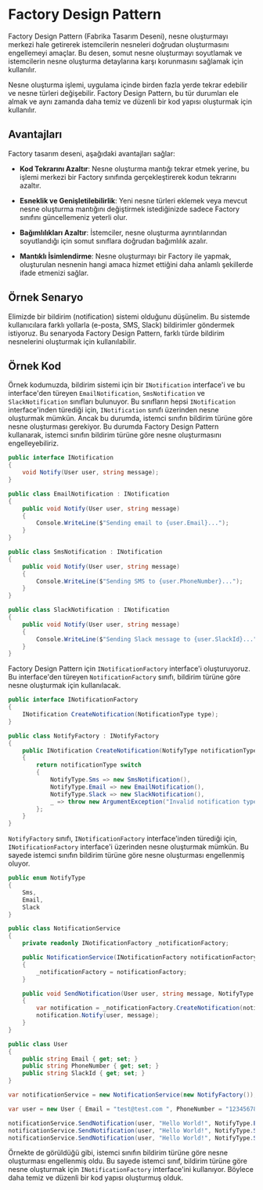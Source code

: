 ﻿# Factory Design Pattern

Factory Design Pattern (Fabrika Tasarım Deseni), nesne oluşturmayı merkezi hale getirerek istemcilerin nesneleri doğrudan oluşturmasını engellemeyi amaçlar. Bu desen, somut nesne oluşturmayı soyutlamak ve istemcilerin nesne oluşturma detaylarına karşı korunmasını sağlamak için kullanılır.

Nesne oluşturma işlemi, uygulama içinde birden fazla yerde tekrar edebilir ve nesne türleri değişebilir. Factory Design Pattern, bu tür durumları ele almak ve aynı zamanda daha temiz ve düzenli bir kod yapısı oluşturmak için kullanılır.

## Avantajları

Factory tasarım deseni, aşağıdaki avantajları sağlar:

- **Kod Tekrarını Azaltır**: Nesne oluşturma mantığı tekrar etmek yerine, bu işlemi merkezi bir Factory sınıfında gerçekleştirerek kodun tekrarını azaltır.

- **Esneklik ve Genişletilebilirlik**: Yeni nesne türleri eklemek veya mevcut nesne oluşturma mantığını değiştirmek istediğinizde sadece Factory sınıfını güncellemeniz yeterli olur.

- **Bağımlılıkları Azaltır**: İstemciler, nesne oluşturma ayrıntılarından soyutlandığı için somut sınıflara doğrudan bağımlılık azalır.

- **Mantıklı İsimlendirme**: Nesne oluşturmayı bir Factory ile yapmak, oluşturulan nesnenin hangi amaca hizmet ettiğini daha anlamlı şekillerde ifade etmenizi sağlar.

## Örnek Senaryo

Elimizde bir bildirim (notification) sistemi olduğunu düşünelim. Bu sistemde kullanıcılara farklı yollarla (e-posta, SMS, Slack) bildirimler göndermek istiyoruz. Bu senaryoda Factory Design Pattern, farklı türde bildirim nesnelerini oluşturmak için kullanılabilir.

## Örnek Kod

Örnek kodumuzda, bildirim sistemi için bir `INotification` interface'i ve bu interface'den türeyen `EmailNotification`, `SmsNotification` ve `SlackNotification` sınıfları bulunuyor. Bu sınıfların hepsi `INotification` interface'inden türediği için, `INotification` sınıfı üzerinden nesne oluşturmak mümkün. Ancak bu durumda, istemci sınıfın bildirim türüne göre nesne oluşturması gerekiyor. Bu durumda Factory Design Pattern kullanarak, istemci sınıfın bildirim türüne göre nesne oluşturmasını engelleyebiliriz.

```csharp
public interface INotification
{
    void Notify(User user, string message);
}
```

```csharp
public class EmailNotification : INotification
{
    public void Notify(User user, string message)
    {
        Console.WriteLine($"Sending email to {user.Email}...");
    }
}
```

```csharp
public class SmsNotification : INotification
{
    public void Notify(User user, string message)
    {
        Console.WriteLine($"Sending SMS to {user.PhoneNumber}...");
    }
}
```

```csharp
public class SlackNotification : INotification
{
    public void Notify(User user, string message)
    {
        Console.WriteLine($"Sending Slack message to {user.SlackId}...");
    }
}
```

Factory Design Pattern için `INotificationFactory` interface'i oluşturuyoruz. Bu interface'den türeyen `NotificationFactory` sınıfı, bildirim türüne göre nesne oluşturmak için kullanılacak.

```csharp
public interface INotificationFactory
{
    INotification CreateNotification(NotificationType type);
}
```

```csharp
public class NotifyFactory : INotifyFactory
{
    public INotification CreateNotification(NotifyType notificationType)
    {
        return notificationType switch
        {
            NotifyType.Sms => new SmsNotification(),
            NotifyType.Email => new EmailNotification(),
            NotifyType.Slack => new SlackNotification(),
            _ => throw new ArgumentException("Invalid notification type", nameof(notificationType))
        };
    }
}
```

`NotifyFactory` sınıfı, `INotificationFactory` interface'inden türediği için, `INotificationFactory` interface'i üzerinden nesne oluşturmak mümkün. Bu sayede istemci sınıfın bildirim türüne göre nesne oluşturması engellenmiş oluyor.

```csharp
public enum NotifyType
{
    Sms,
    Email,
    Slack
}
```

```csharp
public class NotificationService
{
    private readonly INotificationFactory _notificationFactory;

    public NotificationService(INotificationFactory notificationFactory)
    {
        _notificationFactory = notificationFactory;
    }

    public void SendNotification(User user, string message, NotifyType notifyType)
    {
        var notification = _notificationFactory.CreateNotification(notifyType);
        notification.Notify(user, message);
    }
}
```

```csharp
public class User
{
    public string Email { get; set; }
    public string PhoneNumber { get; set; }
    public string SlackId { get; set; }
}
```

```csharp
var notificationService = new NotificationService(new NotifyFactory());

var user = new User { Email = "test@test.com ", PhoneNumber = "123456789", SlackId = "1234" };

notificationService.SendNotification(user, "Hello World!", NotifyType.Email);
notificationService.SendNotification(user, "Hello World!", NotifyType.Sms);
notificationService.SendNotification(user, "Hello World!", NotifyType.Slack);
```

Örnekte de görüldüğü gibi, istemci sınıfın bildirim türüne göre nesne oluşturması engellenmiş oldu. Bu sayede istemci sınıf, bildirim türüne göre nesne oluşturmak için `INotificationFactory` interface'ini kullanıyor. Böylece daha temiz ve düzenli bir kod yapısı oluşturmuş olduk.